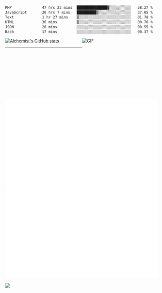 <!--START_SECTION:waka-->

```text
PHP              47 hrs 23 mins  ██████████████▓░░░░░░░░░░   58.27 %
JavaScript       30 hrs 7 mins   █████████▒░░░░░░░░░░░░░░░   37.05 %
Text             1 hr 27 mins    ▒░░░░░░░░░░░░░░░░░░░░░░░░   01.78 %
HTML             36 mins         ▒░░░░░░░░░░░░░░░░░░░░░░░░   00.76 %
JSON             26 mins         ░░░░░░░░░░░░░░░░░░░░░░░░░   00.55 %
Bash             17 mins         ░░░░░░░░░░░░░░░░░░░░░░░░░   00.37 %
```

<!--END_SECTION:waka-->

[![Alchemist's GitHub stats](https://github-readme-stats.vercel.app/api?username=DrMaxis&show_icons=true&theme=outrun&count_private=true)](#)
<img align="right" alt="GIF" src="https://user-images.githubusercontent.com/5355808/139111924-210cc6fa-9fb1-4dac-929d-6324a5836a92.gif" width="250" height="200" />
<hr />

![](https://raw.githubusercontent.com/DrMaxis/github-stats-transparent/output/generated/overview.svg)
![](https://raw.githubusercontent.com/DrMaxis/github-stats-transparent/output/generated/languages.svg)

 
<a href="https://count.getloli.com/"><img src="https://count.getloli.com/get/@:maxis-the-alchemist?theme=rule34"></a>
<!-- https://count.getloli.com/get/@alchemist?theme=rule34 -->
<br>
